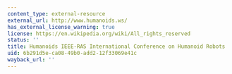 ```yaml
---
content_type: external-resource
external_url: http://www.humanoids.ws/
has_external_license_warning: true
license: https://en.wikipedia.org/wiki/All_rights_reserved
status: ''
title: Humanoids IEEE-RAS International Conference on Humanoid Robots
uid: 6b291d5e-ca08-49b0-add2-12f33069e41c
wayback_url: ''
---
```

